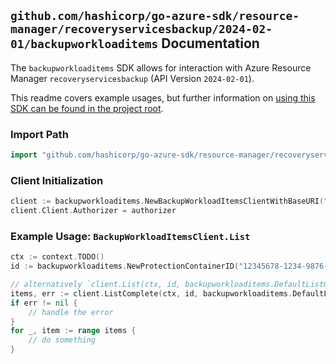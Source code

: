 
## `github.com/hashicorp/go-azure-sdk/resource-manager/recoveryservicesbackup/2024-02-01/backupworkloaditems` Documentation

The `backupworkloaditems` SDK allows for interaction with Azure Resource Manager `recoveryservicesbackup` (API Version `2024-02-01`).

This readme covers example usages, but further information on [using this SDK can be found in the project root](https://github.com/hashicorp/go-azure-sdk/tree/main/docs).

### Import Path

```go
import "github.com/hashicorp/go-azure-sdk/resource-manager/recoveryservicesbackup/2024-02-01/backupworkloaditems"
```


### Client Initialization

```go
client := backupworkloaditems.NewBackupWorkloadItemsClientWithBaseURI("https://management.azure.com")
client.Client.Authorizer = authorizer
```


### Example Usage: `BackupWorkloadItemsClient.List`

```go
ctx := context.TODO()
id := backupworkloaditems.NewProtectionContainerID("12345678-1234-9876-4563-123456789012", "example-resource-group", "vaultValue", "backupFabricValue", "protectionContainerValue")

// alternatively `client.List(ctx, id, backupworkloaditems.DefaultListOperationOptions())` can be used to do batched pagination
items, err := client.ListComplete(ctx, id, backupworkloaditems.DefaultListOperationOptions())
if err != nil {
	// handle the error
}
for _, item := range items {
	// do something
}
```
